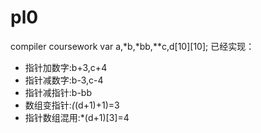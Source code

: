 # pl0
compiler coursework
var a,*b,*bb,**c,d[10][10];
已经实现：
- 指针加数字:b+3,c+4
- 指针减数字:b-3,c-4
- 指针减指针:b-bb
- 数组变指针:*(*(d+1)+1)=3
- 指针数组混用:*(d+1)[3]=4
